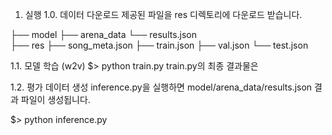 1. 실행
1.0. 데이터 다운로드
제공된 파일을 res 디렉토리에 다운로드 받습니다.

├── model
   ├── arena_data
      └── results.json  
├── res
   ├── song_meta.json
   ├── train.json
   ├── val.json
   └── test.json


1.1. 모델 학습 (w2v)
$> python train.py
train.py의 최종 결과물은 


1.2. 평가 데이터 생성
inference.py을 실행하면 model/arena_data/results.json 결과 파일이 생성됩니다.

$> python inference.py

